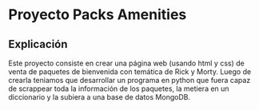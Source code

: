 # Proyecto Packs Amenities

## Explicación
Este proyecto consiste en crear una página web (usando html y css) de venta de paquetes de bienvenida con temática de Rick y Morty. Luego de crearla teniamos que desarrollar un programa en python que fuera capaz de scrappear toda la información de los paquetes, la metiera en un diccionario y la subiera a una base de datos MongoDB.


